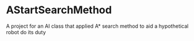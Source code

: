 # AStartSearchMethod
A project for an AI class that applied A* search method to aid a hypothetical robot do its duty
